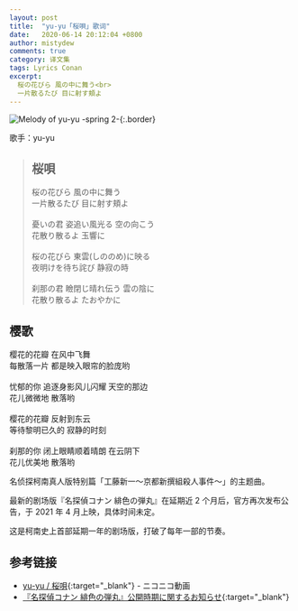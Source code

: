 ```yaml
---
layout: post
title:  "yu-yu「桜唄」歌词"
date:   2020-06-14 20:12:04 +0800
author: mistydew
comments: true
category: 译文集
tags: Lyrics Conan
excerpt:
  桜の花びら 風の中に舞う<br>
  一片散るたび 目に射す頬よ
---
```

![Melody of yu-yu -spring 2-](https://is3-ssl.mzstatic.com/image/thumb/Music/v4/6b/52/29/6b52292e-374f-ed46-5e55-b4ac180c735d/source/600x600bb.jpg){:.border}

歌手：yu-yu

<blockquote class="original">
  <h2>桜唄</h2>
  <p>
    桜の花びら 風の中に舞う<br>
    一片散るたび 目に射す頬よ<br>
    <br>
    憂いの君 姿追い風光る 空の向こう<br>
    花散り散るよ 玉響に<br>
    <br>
    桜の花びら 東雲(しののめ)に映る<br>
    夜明けを待ち詫び 静寂の時<br>
    <br>
    刹那の君 瞼閉じ晴れ伝う 雲の陰に<br>
    花散り散るよ たおやかに
  </p>
</blockquote>

<div class="translation">
  <h2>樱歌</h2>
  <p>
    樱花的花瓣 在风中飞舞<br>
    每散落一片 都是映入眼帘的脸庞哟<br>
    <br>
    忧郁的你 追逐身影风儿闪耀 天空的那边<br>
    花儿微微地 散落哟<br>
    <br>
    樱花的花瓣 反射到东云<br>
    等待黎明已久的 寂静的时刻<br>
    <br>
    刹那的你 闭上眼睛顺着晴朗 在云阴下<br>
    花儿优美地 散落哟
  </p>
</div>

名侦探柯南真人版特别篇「工藤新一～京都新撰組殺人事件～」的主题曲。

最新的剧场版『名探偵コナン 緋色の弾丸』在延期近 2 个月后，官方再次发布公告，于 2021 年 4 月上映，具体时间未定。

这是柯南史上首部延期一年的剧场版，打破了每年一部的节奏。

## 参考链接

* [yu-yu / 桜唄](https://www.nicovideo.jp/watch/sm21354397){:target="_blank"} - ニコニコ動画
* [『名探偵コナン 緋色の弾丸』公開時期に関するお知らせ](https://www.conan-movie.jp/news24/1591255096.html){:target="_blank"}
